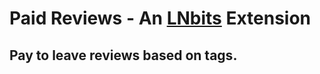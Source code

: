 # Paid Reviews - An [LNbits](https://github.com/lnbits/lnbits) Extension

## Pay to leave reviews based on tags.
